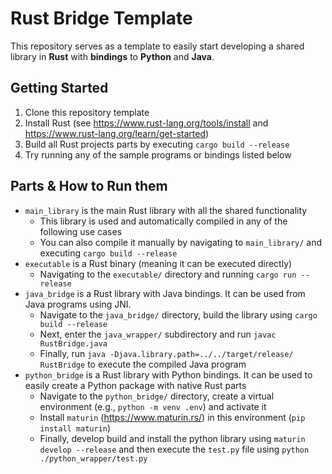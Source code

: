 # Rust Bridge Template

This repository serves as a template to easily start developing a shared library in __Rust__ with __bindings__ to __Python__ and __Java__.


## Getting Started
1. Clone this repository template
2. Install Rust (see https://www.rust-lang.org/tools/install and https://www.rust-lang.org/learn/get-started)
3. Build all Rust projects parts by executing `cargo build --release`
4. Try running any of the sample programs or bindings listed below


## Parts & How to Run them
- `main_library` is the main Rust library with all the shared functionality
  - This library is used and automatically compiled in any of the following use cases
  - You can also compile it manually by navigating to `main_library/` and executing `cargo build --release`
- `executable` is a Rust binary (meaning it can be executed directly)
  - Navigating to the `executable/` directory and running `cargo run --release`
- `java_bridge` is a Rust library with Java bindings. It can be used from Java programs using JNI.
  - Navigate to the `java_bridge/` directory, build the library using `cargo build --release`
  - Next, enter the `java_wrapper/` subdirectory and run `javac RustBridge.java`
  - Finally, run `java -Djava.library.path=../../target/release/ RustBridge` to execute the compiled Java program 
- `python_bridge` is a Rust library with Python bindings. It can be used to easily create a Python package with native Rust parts
  - Navigate to the `python_bridge/` directory, create a virtual environment (e.g., `python -m venv .env`) and activate it
  - Install `maturin` (https://www.maturin.rs/) in this environment (`pip install maturin`)
  - Finally, develop build and install the python library using `maturin develop --release` and then execute the `test.py` file using `python ./python_wrapper/test.py`